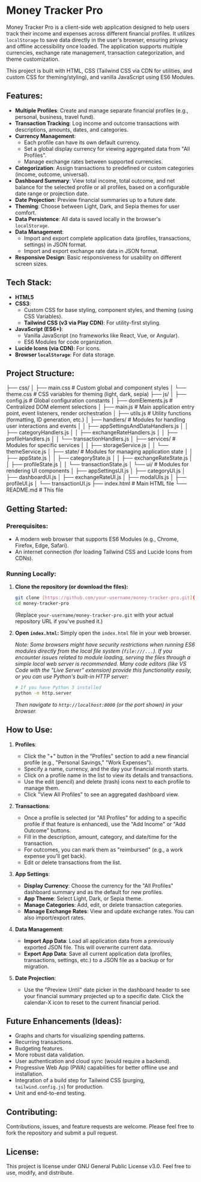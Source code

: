 # Money Tracker Pro

Money Tracker Pro is a client-side web application designed to help users track their income and expenses across different financial profiles. It utilizes `localStorage` to save data directly in the user's browser, ensuring privacy and offline accessibility once loaded. The application supports multiple currencies, exchange rate management, transaction categorization, and theme customization.

This project is built with HTML, CSS (Tailwind CSS via CDN for utilities, and custom CSS for theming/styling), and vanilla JavaScript using ES6 Modules.

## Features:

* **Multiple Profiles**: Create and manage separate financial profiles (e.g., personal, business, travel fund).
* **Transaction Tracking**: Log income and outcome transactions with descriptions, amounts, dates, and categories.
* **Currency Management**:
    * Each profile can have its own default currency.
    * Set a global display currency for viewing aggregated data from "All Profiles".
    * Manage exchange rates between supported currencies.
* **Categorization**: Assign transactions to predefined or custom categories (income, outcome, universal).
* **Dashboard Summary**: View total income, total outcome, and net balance for the selected profile or all profiles, based on a configurable date range or projection date.
* **Date Projection**: Preview financial summaries up to a future date.
* **Theming**: Choose between Light, Dark, and Sepia themes for user comfort.
* **Data Persistence**: All data is saved locally in the browser's `localStorage`.
* **Data Management**:
    * Import and export complete application data (profiles, transactions, settings) in JSON format.
    * Import and export exchange rate data in JSON format.
* **Responsive Design**: Basic responsiveness for usability on different screen sizes.

## Tech Stack:

* **HTML5**
* **CSS3**:
    * Custom CSS for base styling, component styles, and theming (using CSS Variables).
    * **Tailwind CSS (v3 via Play CDN)**: For utility-first styling.
* **JavaScript (ES6+)**:
    * Vanilla JavaScript (no frameworks like React, Vue, or Angular).
    * ES6 Modules for code organization.
* **Lucide Icons (via CDN)**: For icons.
* **Browser `localStorage`**: For data storage.

## Project Structure:

├── css/
│   ├── main.css        # Custom global and component styles
│   └── theme.css       # CSS variables for theming (light, dark, sepia)
├── js/
│   ├── config.js       # Global configuration constants
│   ├── domElements.js  # Centralized DOM element selections
│   ├── main.js         # Main application entry point, event listeners, render orchestration
│   ├── utils.js        # Utility functions (formatting, ID generation, etc.)
│   ├── handlers/       # Modules for handling user interactions and events
│   │   ├── appSettingsAndDataHandlers.js
│   │   ├── categoryHandlers.js
│   │   ├── exchangeRateHandlers.js
│   │   ├── profileHandlers.js
│   │   └── transactionHandlers.js
│   ├── services/       # Modules for specific services
│   │   ├── storageService.js
│   │   └── themeService.js
│   ├── state/          # Modules for managing application state
│   │   ├── appState.js
│   │   ├── categoryState.js
│   │   ├── exchangeRateState.js
│   │   ├── profileState.js
│   │   └── transactionState.js
│   └── ui/             # Modules for rendering UI components
│       ├── appSettingsUI.js
│       ├── categoryUI.js
│       ├── dashboardUI.js
│       ├── exchangeRateUI.js
│       ├── modalUIs.js
│       ├── profileUI.js
│       └── transactionUI.js
├── index.html          # Main HTML file
└── README.md           # This file


## Getting Started:

### Prerequisites:

* A modern web browser that supports ES6 Modules (e.g., Chrome, Firefox, Edge, Safari).
* An internet connection (for loading Tailwind CSS and Lucide Icons from CDNs).

### Running Locally:

1.  **Clone the repository (or download the files):**
    ```bash
    git clone [https://github.com/your-username/money-tracker-pro.git](https://github.com/your-username/money-tracker-pro.git)
    cd money-tracker-pro
    ```
    (Replace `your-username/money-tracker-pro.git` with your actual repository URL if you've pushed it.)

2.  **Open `index.html`:**
    Simply open the `index.html` file in your web browser.

    *Note: Some browsers might have security restrictions when running ES6 modules directly from the local file system (`file:///...`). If you encounter issues related to module loading, serving the files through a simple local web server is recommended. Many code editors (like VS Code with the "Live Server" extension) provide this functionality easily, or you can use Python's built-in HTTP server:*
    ```bash
    # If you have Python 3 installed
    python -m http.server
    ```
    *Then navigate to `http://localhost:8000` (or the port shown) in your browser.*

## How to Use:

1.  **Profiles**:
    * Click the "+" button in the "Profiles" section to add a new financial profile (e.g., "Personal Savings," "Work Expenses").
    * Specify a name, currency, and the day your financial month starts.
    * Click on a profile name in the list to view its details and transactions.
    * Use the edit (pencil) and delete (trash) icons next to each profile to manage them.
    * Click "View All Profiles" to see an aggregated dashboard view.

2.  **Transactions**:
    * Once a profile is selected (or "All Profiles" for adding to a specific profile if that feature is enhanced), use the "Add Income" or "Add Outcome" buttons.
    * Fill in the description, amount, category, and date/time for the transaction.
    * For outcomes, you can mark them as "reimbursed" (e.g., a work expense you'll get back).
    * Edit or delete transactions from the list.

3.  **App Settings**:
    * **Display Currency**: Choose the currency for the "All Profiles" dashboard summary and as the default for new profiles.
    * **App Theme**: Select Light, Dark, or Sepia theme.
    * **Manage Categories**: Add, edit, or delete transaction categories.
    * **Manage Exchange Rates**: View and update exchange rates. You can also import/export rates.

4.  **Data Management**:
    * **Import App Data**: Load all application data from a previously exported JSON file. This will overwrite current data.
    * **Export App Data**: Save all current application data (profiles, transactions, settings, etc.) to a JSON file as a backup or for migration.

5.  **Date Projection**:
    * Use the "Preview Until" date picker in the dashboard header to see your financial summary projected up to a specific date. Click the calendar-X icon to reset to the current financial period.

## Future Enhancements (Ideas):

* Graphs and charts for visualizing spending patterns.
* Recurring transactions.
* Budgeting features.
* More robust data validation.
* User authentication and cloud sync (would require a backend).
* Progressive Web App (PWA) capabilities for better offline use and installation.
* Integration of a build step for Tailwind CSS (purging, `tailwind.config.js`) for production.
* Unit and end-to-end testing.

## Contributing:

Contributions, issues, and feature requests are welcome. Please feel free to fork the repository and submit a pull request.

## License:

This project is license under GNU General Public License v3.0. Feel free to use, modify, and distribute. 
